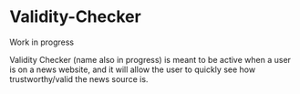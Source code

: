 # Validity-Checker

Work in progress

Validity Checker (name also in progress) is meant to be active when a user is on a news website, and it will allow the user to quickly see how trustworthy/valid the news source is.
